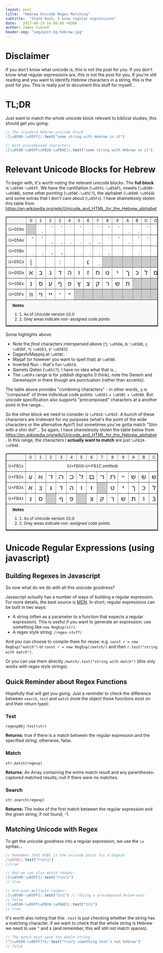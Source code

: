```yaml
---
layout: post
title:  "Hebrew Unicode Regex Matching"
subtitle:  "Stand back, I know regular expressions"
date:   2017-08-19 14:00:00 +0300
author: James Cuénod
header-img: "img/post-bg-hebrew.jpg"
---
```


# Disclaimer

If you don't know what unicode is, this is not the post for you. If you don't know what regular expressions are, this is not the post for you. If you're still reading and you want to identify Hebrew characters in a string, this is the post for you. This is really just to document this stuff for myself...

# TL;DR

Just want to match the whole unicode block relevant to biblical studies, this should get you going:

```javascript
// The standard Hebrew unicode block
/[\u0590-\u05FF]/.test("some string with Hebrew in it")

// With precomposed characters
/[\u0590-\u05FF\uFB2A-\uFB4E]/.test("some string with Hebrew in it")
```

# Relevant Unicode Blocks for Hebrew

To begin with, it's worth noting the relevant unicode blocks. The **full block** is `\u0590-\u05FF`. We have the cantillation (`\u0591-\u05AF`), vowels (`\u05B0-\u05BB`), some other pointing (`\u05BC-\u05C7`), the alphabet (`\u05D0-\u05EA`) and some extras that I don't care about (`\u05Fx`). I have shamelessly stolen this table from <https://en.wikipedia.org/wiki/Unicode_and_HTML_for_the_Hebrew_alphabet>

<table border="2" cellspacing="0" cellpadding="5" style="width:100%;border-collapse:collapse;font-size:large;text-align:center;vertical-align:middle;">
<tr style="background:#F8F8F8;font-size:small">
<td>&#160;</td><td>0</td><td>1</td><td>2</td><td>3</td><td>4</td><td>5</td><td>6</td><td>7</td><td>8</td><td>9</td><td>A</td><td>B</td><td>C</td><td>D</td><td>E</td><td>F</td>
</tr>
<tr>
<td style="background:#F8F8F8;font-size:small">U+059x</td>
<td title="Reserved" style="background-color:#CCCCCC;"></td>
<td title="U+0591: HEBREW ACCENT ETNAHTA"><span class="script-hebrew" style="font-size: 115%; font-family: 'SBL BibLit', 'SBL Hebrew', 'David CLM', 'Frenk Ruehl CLM', 'Hadasim CLM', Cardo, Shofar, David, 'Ezra SIL', 'Ezra SIL SR', 'Noto Sans Hebrew', FreeSerif, 'Times New Roman', FreeSans, Arial;" dir="rtl">֑&#160;</span>‎</td>
<td title="U+0592: HEBREW ACCENT SEGOL"><span class="script-hebrew" style="font-size: 115%; font-family: 'SBL BibLit', 'SBL Hebrew', 'David CLM', 'Frenk Ruehl CLM', 'Hadasim CLM', Cardo, Shofar, David, 'Ezra SIL', 'Ezra SIL SR', 'Noto Sans Hebrew', FreeSerif, 'Times New Roman', FreeSans, Arial;" dir="rtl">֒&#160;</span>‎</td>
<td title="U+0593: HEBREW ACCENT SHALSHELET"><span class="script-hebrew" style="font-size: 115%; font-family: 'SBL BibLit', 'SBL Hebrew', 'David CLM', 'Frenk Ruehl CLM', 'Hadasim CLM', Cardo, Shofar, David, 'Ezra SIL', 'Ezra SIL SR', 'Noto Sans Hebrew', FreeSerif, 'Times New Roman', FreeSans, Arial;" dir="rtl">֓&#160;</span>‎</td>
<td title="U+0594: HEBREW ACCENT ZAQEF QATAN"><span class="script-hebrew" style="font-size: 115%; font-family: 'SBL BibLit', 'SBL Hebrew', 'David CLM', 'Frenk Ruehl CLM', 'Hadasim CLM', Cardo, Shofar, David, 'Ezra SIL', 'Ezra SIL SR', 'Noto Sans Hebrew', FreeSerif, 'Times New Roman', FreeSans, Arial;" dir="rtl">֔&#160;</span>‎</td>
<td title="U+0595: HEBREW ACCENT ZAQEF GADOL"><span class="script-hebrew" style="font-size: 115%; font-family: 'SBL BibLit', 'SBL Hebrew', 'David CLM', 'Frenk Ruehl CLM', 'Hadasim CLM', Cardo, Shofar, David, 'Ezra SIL', 'Ezra SIL SR', 'Noto Sans Hebrew', FreeSerif, 'Times New Roman', FreeSans, Arial;" dir="rtl">֕&#160;</span>‎</td>
<td title="U+0596: HEBREW ACCENT TIPEHA"><span class="script-hebrew" style="font-size: 115%; font-family: 'SBL BibLit', 'SBL Hebrew', 'David CLM', 'Frenk Ruehl CLM', 'Hadasim CLM', Cardo, Shofar, David, 'Ezra SIL', 'Ezra SIL SR', 'Noto Sans Hebrew', FreeSerif, 'Times New Roman', FreeSans, Arial;" dir="rtl">֖&#160;</span>‎</td>
<td title="U+0597: HEBREW ACCENT REVIA"><span class="script-hebrew" style="font-size: 115%; font-family: 'SBL BibLit', 'SBL Hebrew', 'David CLM', 'Frenk Ruehl CLM', 'Hadasim CLM', Cardo, Shofar, David, 'Ezra SIL', 'Ezra SIL SR', 'Noto Sans Hebrew', FreeSerif, 'Times New Roman', FreeSans, Arial;" dir="rtl">֗&#160;</span>‎</td>
<td title="U+0598: HEBREW ACCENT ZARQA"><span class="script-hebrew" style="font-size: 115%; font-family: 'SBL BibLit', 'SBL Hebrew', 'David CLM', 'Frenk Ruehl CLM', 'Hadasim CLM', Cardo, Shofar, David, 'Ezra SIL', 'Ezra SIL SR', 'Noto Sans Hebrew', FreeSerif, 'Times New Roman', FreeSans, Arial;" dir="rtl">֘&#160;</span>‎</td>
<td title="U+0599: HEBREW ACCENT PASHTA"><span class="script-hebrew" style="font-size: 115%; font-family: 'SBL BibLit', 'SBL Hebrew', 'David CLM', 'Frenk Ruehl CLM', 'Hadasim CLM', Cardo, Shofar, David, 'Ezra SIL', 'Ezra SIL SR', 'Noto Sans Hebrew', FreeSerif, 'Times New Roman', FreeSans, Arial;" dir="rtl">֙&#160;</span>‎</td>
<td title="U+059A: HEBREW ACCENT YETIV"><span class="script-hebrew" style="font-size: 115%; font-family: 'SBL BibLit', 'SBL Hebrew', 'David CLM', 'Frenk Ruehl CLM', 'Hadasim CLM', Cardo, Shofar, David, 'Ezra SIL', 'Ezra SIL SR', 'Noto Sans Hebrew', FreeSerif, 'Times New Roman', FreeSans, Arial;" dir="rtl">֚&#160;</span>‎</td>
<td title="U+059B: HEBREW ACCENT TEVIR"><span class="script-hebrew" style="font-size: 115%; font-family: 'SBL BibLit', 'SBL Hebrew', 'David CLM', 'Frenk Ruehl CLM', 'Hadasim CLM', Cardo, Shofar, David, 'Ezra SIL', 'Ezra SIL SR', 'Noto Sans Hebrew', FreeSerif, 'Times New Roman', FreeSans, Arial;" dir="rtl">֛&#160;</span>‎</td>
<td title="U+059C: HEBREW ACCENT GERESH"><span class="script-hebrew" style="font-size: 115%; font-family: 'SBL BibLit', 'SBL Hebrew', 'David CLM', 'Frenk Ruehl CLM', 'Hadasim CLM', Cardo, Shofar, David, 'Ezra SIL', 'Ezra SIL SR', 'Noto Sans Hebrew', FreeSerif, 'Times New Roman', FreeSans, Arial;" dir="rtl">֜&#160;</span>‎</td>
<td title="U+059D: HEBREW ACCENT GERESH MUQDAM"><span class="script-hebrew" style="font-size: 115%; font-family: 'SBL BibLit', 'SBL Hebrew', 'David CLM', 'Frenk Ruehl CLM', 'Hadasim CLM', Cardo, Shofar, David, 'Ezra SIL', 'Ezra SIL SR', 'Noto Sans Hebrew', FreeSerif, 'Times New Roman', FreeSans, Arial;" dir="rtl">֝&#160;</span>‎</td>
<td title="U+059E: HEBREW ACCENT GERSHAYIM"><span class="script-hebrew" style="font-size: 115%; font-family: 'SBL BibLit', 'SBL Hebrew', 'David CLM', 'Frenk Ruehl CLM', 'Hadasim CLM', Cardo, Shofar, David, 'Ezra SIL', 'Ezra SIL SR', 'Noto Sans Hebrew', FreeSerif, 'Times New Roman', FreeSans, Arial;" dir="rtl">֞&#160;</span>‎</td>
<td title="U+059F: HEBREW ACCENT QARNEY PARA"><span class="script-hebrew" style="font-size: 115%; font-family: 'SBL BibLit', 'SBL Hebrew', 'David CLM', 'Frenk Ruehl CLM', 'Hadasim CLM', Cardo, Shofar, David, 'Ezra SIL', 'Ezra SIL SR', 'Noto Sans Hebrew', FreeSerif, 'Times New Roman', FreeSans, Arial;" dir="rtl">֟&#160;</span>‎</td>
</tr>
<tr>
<td style="background:#F8F8F8;font-size:small">U+05Ax</td>
<td title="U+05A0: HEBREW ACCENT TELISHA GEDOLA"><span class="script-hebrew" style="font-size: 115%; font-family: 'SBL BibLit', 'SBL Hebrew', 'David CLM', 'Frenk Ruehl CLM', 'Hadasim CLM', Cardo, Shofar, David, 'Ezra SIL', 'Ezra SIL SR', 'Noto Sans Hebrew', FreeSerif, 'Times New Roman', FreeSans, Arial;" dir="rtl">֠&#160;</span>‎</td>
<td title="U+05A1: HEBREW ACCENT PAZER"><span class="script-hebrew" style="font-size: 115%; font-family: 'SBL BibLit', 'SBL Hebrew', 'David CLM', 'Frenk Ruehl CLM', 'Hadasim CLM', Cardo, Shofar, David, 'Ezra SIL', 'Ezra SIL SR', 'Noto Sans Hebrew', FreeSerif, 'Times New Roman', FreeSans, Arial;" dir="rtl">֡&#160;</span>‎</td>
<td title="U+05A2: HEBREW ACCENT ATNAH HAFUKH"><span class="script-hebrew" style="font-size: 115%; font-family: 'SBL BibLit', 'SBL Hebrew', 'David CLM', 'Frenk Ruehl CLM', 'Hadasim CLM', Cardo, Shofar, David, 'Ezra SIL', 'Ezra SIL SR', 'Noto Sans Hebrew', FreeSerif, 'Times New Roman', FreeSans, Arial;" dir="rtl">֢&#160;</span>‎</td>
<td title="U+05A3: HEBREW ACCENT MUNAH"><span class="script-hebrew" style="font-size: 115%; font-family: 'SBL BibLit', 'SBL Hebrew', 'David CLM', 'Frenk Ruehl CLM', 'Hadasim CLM', Cardo, Shofar, David, 'Ezra SIL', 'Ezra SIL SR', 'Noto Sans Hebrew', FreeSerif, 'Times New Roman', FreeSans, Arial;" dir="rtl">֣&#160;</span>‎</td>
<td title="U+05A4: HEBREW ACCENT MAHAPAKH"><span class="script-hebrew" style="font-size: 115%; font-family: 'SBL BibLit', 'SBL Hebrew', 'David CLM', 'Frenk Ruehl CLM', 'Hadasim CLM', Cardo, Shofar, David, 'Ezra SIL', 'Ezra SIL SR', 'Noto Sans Hebrew', FreeSerif, 'Times New Roman', FreeSans, Arial;" dir="rtl">֤&#160;</span>‎</td>
<td title="U+05A5: HEBREW ACCENT MERKHA"><span class="script-hebrew" style="font-size: 115%; font-family: 'SBL BibLit', 'SBL Hebrew', 'David CLM', 'Frenk Ruehl CLM', 'Hadasim CLM', Cardo, Shofar, David, 'Ezra SIL', 'Ezra SIL SR', 'Noto Sans Hebrew', FreeSerif, 'Times New Roman', FreeSans, Arial;" dir="rtl">֥&#160;</span>‎</td>
<td title="U+05A6: HEBREW ACCENT MERKHA KEFULA"><span class="script-hebrew" style="font-size: 115%; font-family: 'SBL BibLit', 'SBL Hebrew', 'David CLM', 'Frenk Ruehl CLM', 'Hadasim CLM', Cardo, Shofar, David, 'Ezra SIL', 'Ezra SIL SR', 'Noto Sans Hebrew', FreeSerif, 'Times New Roman', FreeSans, Arial;" dir="rtl">֦&#160;</span>‎</td>
<td title="U+05A7: HEBREW ACCENT DARGA"><span class="script-hebrew" style="font-size: 115%; font-family: 'SBL BibLit', 'SBL Hebrew', 'David CLM', 'Frenk Ruehl CLM', 'Hadasim CLM', Cardo, Shofar, David, 'Ezra SIL', 'Ezra SIL SR', 'Noto Sans Hebrew', FreeSerif, 'Times New Roman', FreeSans, Arial;" dir="rtl">֧&#160;</span>‎</td>
<td title="U+05A8: HEBREW ACCENT QADMA"><span class="script-hebrew" style="font-size: 115%; font-family: 'SBL BibLit', 'SBL Hebrew', 'David CLM', 'Frenk Ruehl CLM', 'Hadasim CLM', Cardo, Shofar, David, 'Ezra SIL', 'Ezra SIL SR', 'Noto Sans Hebrew', FreeSerif, 'Times New Roman', FreeSans, Arial;" dir="rtl">֨&#160;</span>‎</td>
<td title="U+05A9: HEBREW ACCENT TELISHA QETANA"><span class="script-hebrew" style="font-size: 115%; font-family: 'SBL BibLit', 'SBL Hebrew', 'David CLM', 'Frenk Ruehl CLM', 'Hadasim CLM', Cardo, Shofar, David, 'Ezra SIL', 'Ezra SIL SR', 'Noto Sans Hebrew', FreeSerif, 'Times New Roman', FreeSans, Arial;" dir="rtl">֩&#160;</span>‎</td>
<td title="U+05AA: HEBREW ACCENT YERAH BEN YOMO"><span class="script-hebrew" style="font-size: 115%; font-family: 'SBL BibLit', 'SBL Hebrew', 'David CLM', 'Frenk Ruehl CLM', 'Hadasim CLM', Cardo, Shofar, David, 'Ezra SIL', 'Ezra SIL SR', 'Noto Sans Hebrew', FreeSerif, 'Times New Roman', FreeSans, Arial;" dir="rtl">֪&#160;</span>‎</td>
<td title="U+05AB: HEBREW ACCENT OLE"><span class="script-hebrew" style="font-size: 115%; font-family: 'SBL BibLit', 'SBL Hebrew', 'David CLM', 'Frenk Ruehl CLM', 'Hadasim CLM', Cardo, Shofar, David, 'Ezra SIL', 'Ezra SIL SR', 'Noto Sans Hebrew', FreeSerif, 'Times New Roman', FreeSans, Arial;" dir="rtl">֫&#160;</span>‎</td>
<td title="U+05AC: HEBREW ACCENT ILUY"><span class="script-hebrew" style="font-size: 115%; font-family: 'SBL BibLit', 'SBL Hebrew', 'David CLM', 'Frenk Ruehl CLM', 'Hadasim CLM', Cardo, Shofar, David, 'Ezra SIL', 'Ezra SIL SR', 'Noto Sans Hebrew', FreeSerif, 'Times New Roman', FreeSans, Arial;" dir="rtl">֬&#160;</span>‎</td>
<td title="U+05AD: HEBREW ACCENT DEHI"><span class="script-hebrew" style="font-size: 115%; font-family: 'SBL BibLit', 'SBL Hebrew', 'David CLM', 'Frenk Ruehl CLM', 'Hadasim CLM', Cardo, Shofar, David, 'Ezra SIL', 'Ezra SIL SR', 'Noto Sans Hebrew', FreeSerif, 'Times New Roman', FreeSans, Arial;" dir="rtl">֭&#160;</span>‎</td>
<td title="U+05AE: HEBREW ACCENT ZINOR"><span class="script-hebrew" style="font-size: 115%; font-family: 'SBL BibLit', 'SBL Hebrew', 'David CLM', 'Frenk Ruehl CLM', 'Hadasim CLM', Cardo, Shofar, David, 'Ezra SIL', 'Ezra SIL SR', 'Noto Sans Hebrew', FreeSerif, 'Times New Roman', FreeSans, Arial;" dir="rtl">֮&#160;</span>‎</td>
<td title="U+05AF: HEBREW MARK MASORA CIRCLE"><span class="script-hebrew" style="font-size: 115%; font-family: 'SBL BibLit', 'SBL Hebrew', 'David CLM', 'Frenk Ruehl CLM', 'Hadasim CLM', Cardo, Shofar, David, 'Ezra SIL', 'Ezra SIL SR', 'Noto Sans Hebrew', FreeSerif, 'Times New Roman', FreeSans, Arial;" dir="rtl">֯&#160;</span>‎</td>
</tr>
<tr>
<td style="background:#F8F8F8;font-size:small">U+05Bx</td>
<td title="U+05B0: HEBREW POINT SHEVA"><span class="script-hebrew" style="font-size: 115%; font-family: 'SBL BibLit', 'SBL Hebrew', 'David CLM', 'Frenk Ruehl CLM', 'Hadasim CLM', Cardo, Shofar, David, 'Ezra SIL', 'Ezra SIL SR', 'Noto Sans Hebrew', FreeSerif, 'Times New Roman', FreeSans, Arial;" dir="rtl">ְ&#160;</span>‎</td>
<td title="U+05B1: HEBREW POINT HATAF SEGOL"><span class="script-hebrew" style="font-size: 115%; font-family: 'SBL BibLit', 'SBL Hebrew', 'David CLM', 'Frenk Ruehl CLM', 'Hadasim CLM', Cardo, Shofar, David, 'Ezra SIL', 'Ezra SIL SR', 'Noto Sans Hebrew', FreeSerif, 'Times New Roman', FreeSans, Arial;" dir="rtl">ֱ&#160;</span>‎</td>
<td title="U+05B2: HEBREW POINT HATAF PATAH"><span class="script-hebrew" style="font-size: 115%; font-family: 'SBL BibLit', 'SBL Hebrew', 'David CLM', 'Frenk Ruehl CLM', 'Hadasim CLM', Cardo, Shofar, David, 'Ezra SIL', 'Ezra SIL SR', 'Noto Sans Hebrew', FreeSerif, 'Times New Roman', FreeSans, Arial;" dir="rtl">ֲ&#160;</span>‎</td>
<td title="U+05B3: HEBREW POINT HATAF QAMATS"><span class="script-hebrew" style="font-size: 115%; font-family: 'SBL BibLit', 'SBL Hebrew', 'David CLM', 'Frenk Ruehl CLM', 'Hadasim CLM', Cardo, Shofar, David, 'Ezra SIL', 'Ezra SIL SR', 'Noto Sans Hebrew', FreeSerif, 'Times New Roman', FreeSans, Arial;" dir="rtl">ֳ&#160;</span>‎</td>
<td title="U+05B4: HEBREW POINT HIRIQ"><span class="script-hebrew" style="font-size: 115%; font-family: 'SBL BibLit', 'SBL Hebrew', 'David CLM', 'Frenk Ruehl CLM', 'Hadasim CLM', Cardo, Shofar, David, 'Ezra SIL', 'Ezra SIL SR', 'Noto Sans Hebrew', FreeSerif, 'Times New Roman', FreeSans, Arial;" dir="rtl">ִ&#160;</span>‎</td>
<td title="U+05B5: HEBREW POINT TSERE"><span class="script-hebrew" style="font-size: 115%; font-family: 'SBL BibLit', 'SBL Hebrew', 'David CLM', 'Frenk Ruehl CLM', 'Hadasim CLM', Cardo, Shofar, David, 'Ezra SIL', 'Ezra SIL SR', 'Noto Sans Hebrew', FreeSerif, 'Times New Roman', FreeSans, Arial;" dir="rtl">ֵ&#160;</span>‎</td>
<td title="U+05B6: HEBREW POINT SEGOL"><span class="script-hebrew" style="font-size: 115%; font-family: 'SBL BibLit', 'SBL Hebrew', 'David CLM', 'Frenk Ruehl CLM', 'Hadasim CLM', Cardo, Shofar, David, 'Ezra SIL', 'Ezra SIL SR', 'Noto Sans Hebrew', FreeSerif, 'Times New Roman', FreeSans, Arial;" dir="rtl">ֶ&#160;</span>‎</td>
<td title="U+05B7: HEBREW POINT PATAH"><span class="script-hebrew" style="font-size: 115%; font-family: 'SBL BibLit', 'SBL Hebrew', 'David CLM', 'Frenk Ruehl CLM', 'Hadasim CLM', Cardo, Shofar, David, 'Ezra SIL', 'Ezra SIL SR', 'Noto Sans Hebrew', FreeSerif, 'Times New Roman', FreeSans, Arial;" dir="rtl">ַ&#160;</span>‎</td>
<td title="U+05B8: HEBREW POINT QAMATS"><span class="script-hebrew" style="font-size: 115%; font-family: 'SBL BibLit', 'SBL Hebrew', 'David CLM', 'Frenk Ruehl CLM', 'Hadasim CLM', Cardo, Shofar, David, 'Ezra SIL', 'Ezra SIL SR', 'Noto Sans Hebrew', FreeSerif, 'Times New Roman', FreeSans, Arial;" dir="rtl">ָ&#160;</span>‎</td>
<td title="U+05B9: HEBREW POINT HOLAM"><span class="script-hebrew" style="font-size: 115%; font-family: 'SBL BibLit', 'SBL Hebrew', 'David CLM', 'Frenk Ruehl CLM', 'Hadasim CLM', Cardo, Shofar, David, 'Ezra SIL', 'Ezra SIL SR', 'Noto Sans Hebrew', FreeSerif, 'Times New Roman', FreeSans, Arial;" dir="rtl">ֹ&#160;</span>‎</td>
<td title="U+05BA: HEBREW POINT HOLAM HASER FOR VAV"><span class="script-hebrew" style="font-size: 115%; font-family: 'SBL BibLit', 'SBL Hebrew', 'David CLM', 'Frenk Ruehl CLM', 'Hadasim CLM', Cardo, Shofar, David, 'Ezra SIL', 'Ezra SIL SR', 'Noto Sans Hebrew', FreeSerif, 'Times New Roman', FreeSans, Arial;" dir="rtl">ֺ&#160;</span>‎</td>
<td title="U+05BB: HEBREW POINT QUBUTS"><span class="script-hebrew" style="font-size: 115%; font-family: 'SBL BibLit', 'SBL Hebrew', 'David CLM', 'Frenk Ruehl CLM', 'Hadasim CLM', Cardo, Shofar, David, 'Ezra SIL', 'Ezra SIL SR', 'Noto Sans Hebrew', FreeSerif, 'Times New Roman', FreeSans, Arial;" dir="rtl">ֻ&#160;</span>‎</td>
<td title="U+05BC: HEBREW POINT DAGESH OR MAPIQ"><span class="script-hebrew" style="font-size: 115%; font-family: 'SBL BibLit', 'SBL Hebrew', 'David CLM', 'Frenk Ruehl CLM', 'Hadasim CLM', Cardo, Shofar, David, 'Ezra SIL', 'Ezra SIL SR', 'Noto Sans Hebrew', FreeSerif, 'Times New Roman', FreeSans, Arial;" dir="rtl">ּ&#160;</span>‎</td>
<td title="U+05BD: HEBREW POINT METEG"><span class="script-hebrew" style="font-size: 115%; font-family: 'SBL BibLit', 'SBL Hebrew', 'David CLM', 'Frenk Ruehl CLM', 'Hadasim CLM', Cardo, Shofar, David, 'Ezra SIL', 'Ezra SIL SR', 'Noto Sans Hebrew', FreeSerif, 'Times New Roman', FreeSans, Arial;" dir="rtl">ֽ&#160;</span>‎</td>
<td title="U+05BE: HEBREW PUNCTUATION MAQAF"><span class="script-hebrew" style="font-size: 115%; font-family: 'SBL BibLit', 'SBL Hebrew', 'David CLM', 'Frenk Ruehl CLM', 'Hadasim CLM', Cardo, Shofar, David, 'Ezra SIL', 'Ezra SIL SR', 'Noto Sans Hebrew', FreeSerif, 'Times New Roman', FreeSans, Arial;" dir="rtl">־</span>‎</td>
<td title="U+05BF: HEBREW POINT RAFE"><span class="script-hebrew" style="font-size: 115%; font-family: 'SBL BibLit', 'SBL Hebrew', 'David CLM', 'Frenk Ruehl CLM', 'Hadasim CLM', Cardo, Shofar, David, 'Ezra SIL', 'Ezra SIL SR', 'Noto Sans Hebrew', FreeSerif, 'Times New Roman', FreeSans, Arial;" dir="rtl">ֿ&#160;</span>‎</td>
</tr>
<tr>
<td style="background:#F8F8F8;font-size:small">U+05Cx</td>
<td title="U+05C0: HEBREW PUNCTUATION PASEQ"><span class="script-hebrew" style="font-size: 115%; font-family: 'SBL BibLit', 'SBL Hebrew', 'David CLM', 'Frenk Ruehl CLM', 'Hadasim CLM', Cardo, Shofar, David, 'Ezra SIL', 'Ezra SIL SR', 'Noto Sans Hebrew', FreeSerif, 'Times New Roman', FreeSans, Arial;" dir="rtl">׀</span>‎</td>
<td title="U+05C1: HEBREW POINT SHIN DOT"><span class="script-hebrew" style="font-size: 115%; font-family: 'SBL BibLit', 'SBL Hebrew', 'David CLM', 'Frenk Ruehl CLM', 'Hadasim CLM', Cardo, Shofar, David, 'Ezra SIL', 'Ezra SIL SR', 'Noto Sans Hebrew', FreeSerif, 'Times New Roman', FreeSans, Arial;" dir="rtl">ׁ&#160;</span>‎</td>
<td title="U+05C2: HEBREW POINT SIN DOT"><span class="script-hebrew" style="font-size: 115%; font-family: 'SBL BibLit', 'SBL Hebrew', 'David CLM', 'Frenk Ruehl CLM', 'Hadasim CLM', Cardo, Shofar, David, 'Ezra SIL', 'Ezra SIL SR', 'Noto Sans Hebrew', FreeSerif, 'Times New Roman', FreeSans, Arial;" dir="rtl">ׂ&#160;</span>‎</td>
<td title="U+05C3: HEBREW PUNCTUATION SOF PASUQ"><span class="script-hebrew" style="font-size: 115%; font-family: 'SBL BibLit', 'SBL Hebrew', 'David CLM', 'Frenk Ruehl CLM', 'Hadasim CLM', Cardo, Shofar, David, 'Ezra SIL', 'Ezra SIL SR', 'Noto Sans Hebrew', FreeSerif, 'Times New Roman', FreeSans, Arial;" dir="rtl">׃</span>‎</td>
<td title="U+05C4: HEBREW MARK UPPER DOT"><span class="script-hebrew" style="font-size: 115%; font-family: 'SBL BibLit', 'SBL Hebrew', 'David CLM', 'Frenk Ruehl CLM', 'Hadasim CLM', Cardo, Shofar, David, 'Ezra SIL', 'Ezra SIL SR', 'Noto Sans Hebrew', FreeSerif, 'Times New Roman', FreeSans, Arial;" dir="rtl">ׄ&#160;</span>‎</td>
<td title="U+05C5: HEBREW MARK LOWER DOT"><span class="script-hebrew" style="font-size: 115%; font-family: 'SBL BibLit', 'SBL Hebrew', 'David CLM', 'Frenk Ruehl CLM', 'Hadasim CLM', Cardo, Shofar, David, 'Ezra SIL', 'Ezra SIL SR', 'Noto Sans Hebrew', FreeSerif, 'Times New Roman', FreeSans, Arial;" dir="rtl">ׅ&#160;</span>‎</td>
<td title="U+05C6: HEBREW PUNCTUATION NUN HAFUKHA"><span class="script-hebrew" style="font-size: 115%; font-family: 'SBL BibLit', 'SBL Hebrew', 'David CLM', 'Frenk Ruehl CLM', 'Hadasim CLM', Cardo, Shofar, David, 'Ezra SIL', 'Ezra SIL SR', 'Noto Sans Hebrew', FreeSerif, 'Times New Roman', FreeSans, Arial;" dir="rtl">׆</span>‎</td>
<td title="U+05C7: HEBREW POINT QAMATS QATAN"><span class="script-hebrew" style="font-size: 115%; font-family: 'SBL BibLit', 'SBL Hebrew', 'David CLM', 'Frenk Ruehl CLM', 'Hadasim CLM', Cardo, Shofar, David, 'Ezra SIL', 'Ezra SIL SR', 'Noto Sans Hebrew', FreeSerif, 'Times New Roman', FreeSans, Arial;" dir="rtl">ׇ&#160;</span>‎</td>
<td title="Reserved" style="background-color:#CCCCCC;"></td>
<td title="Reserved" style="background-color:#CCCCCC;"></td>
<td title="Reserved" style="background-color:#CCCCCC;"></td>
<td title="Reserved" style="background-color:#CCCCCC;"></td>
<td title="Reserved" style="background-color:#CCCCCC;"></td>
<td title="Reserved" style="background-color:#CCCCCC;"></td>
<td title="Reserved" style="background-color:#CCCCCC;"></td>
<td title="Reserved" style="background-color:#CCCCCC;"></td>
</tr>
<tr>
<td style="background:#F8F8F8;font-size:small">U+05Dx</td>
<td title="U+05D0: HEBREW LETTER ALEF"><span class="script-hebrew" style="font-size: 115%; font-family: 'SBL BibLit', 'SBL Hebrew', 'David CLM', 'Frenk Ruehl CLM', 'Hadasim CLM', Cardo, Shofar, David, 'Ezra SIL', 'Ezra SIL SR', 'Noto Sans Hebrew', FreeSerif, 'Times New Roman', FreeSans, Arial;" dir="rtl">א</span>‎</td>
<td title="U+05D1: HEBREW LETTER BET"><span class="script-hebrew" style="font-size: 115%; font-family: 'SBL BibLit', 'SBL Hebrew', 'David CLM', 'Frenk Ruehl CLM', 'Hadasim CLM', Cardo, Shofar, David, 'Ezra SIL', 'Ezra SIL SR', 'Noto Sans Hebrew', FreeSerif, 'Times New Roman', FreeSans, Arial;" dir="rtl">ב</span>‎</td>
<td title="U+05D2: HEBREW LETTER GIMEL"><span class="script-hebrew" style="font-size: 115%; font-family: 'SBL BibLit', 'SBL Hebrew', 'David CLM', 'Frenk Ruehl CLM', 'Hadasim CLM', Cardo, Shofar, David, 'Ezra SIL', 'Ezra SIL SR', 'Noto Sans Hebrew', FreeSerif, 'Times New Roman', FreeSans, Arial;" dir="rtl">ג</span>‎</td>
<td title="U+05D3: HEBREW LETTER DALET"><span class="script-hebrew" style="font-size: 115%; font-family: 'SBL BibLit', 'SBL Hebrew', 'David CLM', 'Frenk Ruehl CLM', 'Hadasim CLM', Cardo, Shofar, David, 'Ezra SIL', 'Ezra SIL SR', 'Noto Sans Hebrew', FreeSerif, 'Times New Roman', FreeSans, Arial;" dir="rtl">ד</span>‎</td>
<td title="U+05D4: HEBREW LETTER HE"><span class="script-hebrew" style="font-size: 115%; font-family: 'SBL BibLit', 'SBL Hebrew', 'David CLM', 'Frenk Ruehl CLM', 'Hadasim CLM', Cardo, Shofar, David, 'Ezra SIL', 'Ezra SIL SR', 'Noto Sans Hebrew', FreeSerif, 'Times New Roman', FreeSans, Arial;" dir="rtl">ה</span>‎</td>
<td title="U+05D5: HEBREW LETTER VAV"><span class="script-hebrew" style="font-size: 115%; font-family: 'SBL BibLit', 'SBL Hebrew', 'David CLM', 'Frenk Ruehl CLM', 'Hadasim CLM', Cardo, Shofar, David, 'Ezra SIL', 'Ezra SIL SR', 'Noto Sans Hebrew', FreeSerif, 'Times New Roman', FreeSans, Arial;" dir="rtl">ו</span>‎</td>
<td title="U+05D6: HEBREW LETTER ZAYIN"><span class="script-hebrew" style="font-size: 115%; font-family: 'SBL BibLit', 'SBL Hebrew', 'David CLM', 'Frenk Ruehl CLM', 'Hadasim CLM', Cardo, Shofar, David, 'Ezra SIL', 'Ezra SIL SR', 'Noto Sans Hebrew', FreeSerif, 'Times New Roman', FreeSans, Arial;" dir="rtl">ז</span>‎</td>
<td title="U+05D7: HEBREW LETTER HET"><span class="script-hebrew" style="font-size: 115%; font-family: 'SBL BibLit', 'SBL Hebrew', 'David CLM', 'Frenk Ruehl CLM', 'Hadasim CLM', Cardo, Shofar, David, 'Ezra SIL', 'Ezra SIL SR', 'Noto Sans Hebrew', FreeSerif, 'Times New Roman', FreeSans, Arial;" dir="rtl">ח</span>‎</td>
<td title="U+05D8: HEBREW LETTER TET"><span class="script-hebrew" style="font-size: 115%; font-family: 'SBL BibLit', 'SBL Hebrew', 'David CLM', 'Frenk Ruehl CLM', 'Hadasim CLM', Cardo, Shofar, David, 'Ezra SIL', 'Ezra SIL SR', 'Noto Sans Hebrew', FreeSerif, 'Times New Roman', FreeSans, Arial;" dir="rtl">ט</span>‎</td>
<td title="U+05D9: HEBREW LETTER YOD"><span class="script-hebrew" style="font-size: 115%; font-family: 'SBL BibLit', 'SBL Hebrew', 'David CLM', 'Frenk Ruehl CLM', 'Hadasim CLM', Cardo, Shofar, David, 'Ezra SIL', 'Ezra SIL SR', 'Noto Sans Hebrew', FreeSerif, 'Times New Roman', FreeSans, Arial;" dir="rtl">י</span>‎</td>
<td title="U+05DA: HEBREW LETTER FINAL KAF"><span class="script-hebrew" style="font-size: 115%; font-family: 'SBL BibLit', 'SBL Hebrew', 'David CLM', 'Frenk Ruehl CLM', 'Hadasim CLM', Cardo, Shofar, David, 'Ezra SIL', 'Ezra SIL SR', 'Noto Sans Hebrew', FreeSerif, 'Times New Roman', FreeSans, Arial;" dir="rtl">ך</span>‎</td>
<td title="U+05DB: HEBREW LETTER KAF"><span class="script-hebrew" style="font-size: 115%; font-family: 'SBL BibLit', 'SBL Hebrew', 'David CLM', 'Frenk Ruehl CLM', 'Hadasim CLM', Cardo, Shofar, David, 'Ezra SIL', 'Ezra SIL SR', 'Noto Sans Hebrew', FreeSerif, 'Times New Roman', FreeSans, Arial;" dir="rtl">כ</span>‎</td>
<td title="U+05DC: HEBREW LETTER LAMED"><span class="script-hebrew" style="font-size: 115%; font-family: 'SBL BibLit', 'SBL Hebrew', 'David CLM', 'Frenk Ruehl CLM', 'Hadasim CLM', Cardo, Shofar, David, 'Ezra SIL', 'Ezra SIL SR', 'Noto Sans Hebrew', FreeSerif, 'Times New Roman', FreeSans, Arial;" dir="rtl">ל</span>‎</td>
<td title="U+05DD: HEBREW LETTER FINAL MEM"><span class="script-hebrew" style="font-size: 115%; font-family: 'SBL BibLit', 'SBL Hebrew', 'David CLM', 'Frenk Ruehl CLM', 'Hadasim CLM', Cardo, Shofar, David, 'Ezra SIL', 'Ezra SIL SR', 'Noto Sans Hebrew', FreeSerif, 'Times New Roman', FreeSans, Arial;" dir="rtl">ם</span>‎</td>
<td title="U+05DE: HEBREW LETTER MEM"><span class="script-hebrew" style="font-size: 115%; font-family: 'SBL BibLit', 'SBL Hebrew', 'David CLM', 'Frenk Ruehl CLM', 'Hadasim CLM', Cardo, Shofar, David, 'Ezra SIL', 'Ezra SIL SR', 'Noto Sans Hebrew', FreeSerif, 'Times New Roman', FreeSans, Arial;" dir="rtl">מ</span>‎</td>
<td title="U+05DF: HEBREW LETTER FINAL NUN"><span class="script-hebrew" style="font-size: 115%; font-family: 'SBL BibLit', 'SBL Hebrew', 'David CLM', 'Frenk Ruehl CLM', 'Hadasim CLM', Cardo, Shofar, David, 'Ezra SIL', 'Ezra SIL SR', 'Noto Sans Hebrew', FreeSerif, 'Times New Roman', FreeSans, Arial;" dir="rtl">ן</span>‎</td>
</tr>
<tr>
<td style="background:#F8F8F8;font-size:small">U+05Ex</td>
<td title="U+05E0: HEBREW LETTER NUN"><span class="script-hebrew" style="font-size: 115%; font-family: 'SBL BibLit', 'SBL Hebrew', 'David CLM', 'Frenk Ruehl CLM', 'Hadasim CLM', Cardo, Shofar, David, 'Ezra SIL', 'Ezra SIL SR', 'Noto Sans Hebrew', FreeSerif, 'Times New Roman', FreeSans, Arial;" dir="rtl">נ</span>‎</td>
<td title="U+05E1: HEBREW LETTER SAMEKH"><span class="script-hebrew" style="font-size: 115%; font-family: 'SBL BibLit', 'SBL Hebrew', 'David CLM', 'Frenk Ruehl CLM', 'Hadasim CLM', Cardo, Shofar, David, 'Ezra SIL', 'Ezra SIL SR', 'Noto Sans Hebrew', FreeSerif, 'Times New Roman', FreeSans, Arial;" dir="rtl">ס</span>‎</td>
<td title="U+05E2: HEBREW LETTER AYIN"><span class="script-hebrew" style="font-size: 115%; font-family: 'SBL BibLit', 'SBL Hebrew', 'David CLM', 'Frenk Ruehl CLM', 'Hadasim CLM', Cardo, Shofar, David, 'Ezra SIL', 'Ezra SIL SR', 'Noto Sans Hebrew', FreeSerif, 'Times New Roman', FreeSans, Arial;" dir="rtl">ע</span>‎</td>
<td title="U+05E3: HEBREW LETTER FINAL PE"><span class="script-hebrew" style="font-size: 115%; font-family: 'SBL BibLit', 'SBL Hebrew', 'David CLM', 'Frenk Ruehl CLM', 'Hadasim CLM', Cardo, Shofar, David, 'Ezra SIL', 'Ezra SIL SR', 'Noto Sans Hebrew', FreeSerif, 'Times New Roman', FreeSans, Arial;" dir="rtl">ף</span>‎</td>
<td title="U+05E4: HEBREW LETTER PE"><span class="script-hebrew" style="font-size: 115%; font-family: 'SBL BibLit', 'SBL Hebrew', 'David CLM', 'Frenk Ruehl CLM', 'Hadasim CLM', Cardo, Shofar, David, 'Ezra SIL', 'Ezra SIL SR', 'Noto Sans Hebrew', FreeSerif, 'Times New Roman', FreeSans, Arial;" dir="rtl">פ</span>‎</td>
<td title="U+05E5: HEBREW LETTER FINAL TSADI"><span class="script-hebrew" style="font-size: 115%; font-family: 'SBL BibLit', 'SBL Hebrew', 'David CLM', 'Frenk Ruehl CLM', 'Hadasim CLM', Cardo, Shofar, David, 'Ezra SIL', 'Ezra SIL SR', 'Noto Sans Hebrew', FreeSerif, 'Times New Roman', FreeSans, Arial;" dir="rtl">ץ</span>‎</td>
<td title="U+05E6: HEBREW LETTER TSADI"><span class="script-hebrew" style="font-size: 115%; font-family: 'SBL BibLit', 'SBL Hebrew', 'David CLM', 'Frenk Ruehl CLM', 'Hadasim CLM', Cardo, Shofar, David, 'Ezra SIL', 'Ezra SIL SR', 'Noto Sans Hebrew', FreeSerif, 'Times New Roman', FreeSans, Arial;" dir="rtl">צ</span>‎</td>
<td title="U+05E7: HEBREW LETTER QOF"><span class="script-hebrew" style="font-size: 115%; font-family: 'SBL BibLit', 'SBL Hebrew', 'David CLM', 'Frenk Ruehl CLM', 'Hadasim CLM', Cardo, Shofar, David, 'Ezra SIL', 'Ezra SIL SR', 'Noto Sans Hebrew', FreeSerif, 'Times New Roman', FreeSans, Arial;" dir="rtl">ק</span>‎</td>
<td title="U+05E8: HEBREW LETTER RESH"><span class="script-hebrew" style="font-size: 115%; font-family: 'SBL BibLit', 'SBL Hebrew', 'David CLM', 'Frenk Ruehl CLM', 'Hadasim CLM', Cardo, Shofar, David, 'Ezra SIL', 'Ezra SIL SR', 'Noto Sans Hebrew', FreeSerif, 'Times New Roman', FreeSans, Arial;" dir="rtl">ר</span>‎</td>
<td title="U+05E9: HEBREW LETTER SHIN"><span class="script-hebrew" style="font-size: 115%; font-family: 'SBL BibLit', 'SBL Hebrew', 'David CLM', 'Frenk Ruehl CLM', 'Hadasim CLM', Cardo, Shofar, David, 'Ezra SIL', 'Ezra SIL SR', 'Noto Sans Hebrew', FreeSerif, 'Times New Roman', FreeSans, Arial;" dir="rtl">ש</span>‎</td>
<td title="U+05EA: HEBREW LETTER TAV"><span class="script-hebrew" style="font-size: 115%; font-family: 'SBL BibLit', 'SBL Hebrew', 'David CLM', 'Frenk Ruehl CLM', 'Hadasim CLM', Cardo, Shofar, David, 'Ezra SIL', 'Ezra SIL SR', 'Noto Sans Hebrew', FreeSerif, 'Times New Roman', FreeSans, Arial;" dir="rtl">ת</span>‎</td>
<td title="Reserved" style="background-color:#CCCCCC;"></td>
<td title="Reserved" style="background-color:#CCCCCC;"></td>
<td title="Reserved" style="background-color:#CCCCCC;"></td>
<td title="Reserved" style="background-color:#CCCCCC;"></td>
<td title="Reserved" style="background-color:#CCCCCC;"></td>
</tr>
<tr>
<td style="background:#F8F8F8;font-size:small">U+05Fx</td>
<td title="U+05F0: HEBREW LIGATURE YIDDISH DOUBLE VAV"><span class="script-hebrew" style="font-size: 115%; font-family: 'SBL BibLit', 'SBL Hebrew', 'David CLM', 'Frenk Ruehl CLM', 'Hadasim CLM', Cardo, Shofar, David, 'Ezra SIL', 'Ezra SIL SR', 'Noto Sans Hebrew', FreeSerif, 'Times New Roman', FreeSans, Arial;" dir="rtl">װ</span>‎</td>
<td title="U+05F1: HEBREW LIGATURE YIDDISH VAV YOD"><span class="script-hebrew" style="font-size: 115%; font-family: 'SBL BibLit', 'SBL Hebrew', 'David CLM', 'Frenk Ruehl CLM', 'Hadasim CLM', Cardo, Shofar, David, 'Ezra SIL', 'Ezra SIL SR', 'Noto Sans Hebrew', FreeSerif, 'Times New Roman', FreeSans, Arial;" dir="rtl">ױ</span>‎</td>
<td title="U+05F2: HEBREW LIGATURE YIDDISH DOUBLE YOD"><span class="script-hebrew" style="font-size: 115%; font-family: 'SBL BibLit', 'SBL Hebrew', 'David CLM', 'Frenk Ruehl CLM', 'Hadasim CLM', Cardo, Shofar, David, 'Ezra SIL', 'Ezra SIL SR', 'Noto Sans Hebrew', FreeSerif, 'Times New Roman', FreeSans, Arial;" dir="rtl">ײ</span>‎</td>
<td title="U+05F3: HEBREW PUNCTUATION GERESH"><span class="script-hebrew" style="font-size: 115%; font-family: 'SBL BibLit', 'SBL Hebrew', 'David CLM', 'Frenk Ruehl CLM', 'Hadasim CLM', Cardo, Shofar, David, 'Ezra SIL', 'Ezra SIL SR', 'Noto Sans Hebrew', FreeSerif, 'Times New Roman', FreeSans, Arial;" dir="rtl">׳</span>‎</td>
<td title="U+05F4: HEBREW PUNCTUATION GERSHAYIM"><span class="script-hebrew" style="font-size: 115%; font-family: 'SBL BibLit', 'SBL Hebrew', 'David CLM', 'Frenk Ruehl CLM', 'Hadasim CLM', Cardo, Shofar, David, 'Ezra SIL', 'Ezra SIL SR', 'Noto Sans Hebrew', FreeSerif, 'Times New Roman', FreeSans, Arial;" dir="rtl">״</span>‎</td>
<td title="Reserved" style="background-color:#CCCCCC;"></td>
<td title="Reserved" style="background-color:#CCCCCC;"></td>
<td title="Reserved" style="background-color:#CCCCCC;"></td>
<td title="Reserved" style="background-color:#CCCCCC;"></td>
<td title="Reserved" style="background-color:#CCCCCC;"></td>
<td title="Reserved" style="background-color:#CCCCCC;"></td>
<td title="Reserved" style="background-color:#CCCCCC;"></td>
<td title="Reserved" style="background-color:#CCCCCC;"></td>
<td title="Reserved" style="background-color:#CCCCCC;"></td>
<td title="Reserved" style="background-color:#CCCCCC;"></td>
<td title="Reserved" style="background-color:#CCCCCC;"></td>
</tr>
<tr>
<td colspan="17" style="background:#F8F8F8;font-size:small;text-align:left;padding:10px 20px 0 20px;"><b>Notes</b>
<ol>
<li>1. As of Unicode version 10.0</li>
<li>2. Grey areas indicate non-assigned code points</li>
</ol>
</td>
</tr>
</table>

Some highlights above:
 - Note the *final* characters interspersed above (ך: `\u05DA`, ם: `\u05DD`, ן‎: `\u05DF`, ף‎: `\u05E3`, ץ‎: `\u05E5`)
 - Dagesh/Mappiq at `\u05BC`.
 - Maqaf (or however you want to spell that) at `\u05BE`.
 - Inverted Nun - that's fun `\u05C6`.
 - Qamets *Qatan* (`\u05C7`), I have no idea what that is...
 - The `\u05Fx` range is for yiddish digraphs (I think), note the Geresh and Gereshayim in there though are punctuation (rather than accents).

The table above provides "combining characters" - in other words, בְּ is "composed" of three individual code points: `\u05D1` + `\u05BC` + `\u05B0`. But unicode specification also supports "precomposed" characters at a another point in the range...

So the other block we need to consider is `\uFB1D-\uFB1F`. A bunch of these characters are irrelevant for my purposes (what's the point of the wide characters or the alternative Ayin?) but sometimes you've gotta match "Shin with a shin dot"... So again, I have shamelessly stolen the table below from <https://en.wikipedia.org/wiki/Unicode_and_HTML_for_the_Hebrew_alphabet>. In this range, the characters I **actually want to match** are just `\uFB2A-\uFB4E`.

<table border="2" cellspacing="0" cellpadding="5" style="width:100%;border-collapse:collapse;font-size:large;text-align:center;vertical-align:middle;">
<tr style="background:#F8F8F8;font-size:small">
<td>&nbsp;</td><td>0</td><td>1</td><td>2</td><td>3</td><td>4</td><td>5</td><td>6</td><td>7</td><td>8</td><td>9</td><td>A</td><td>B</td><td>C</td><td>D</td><td>E</td><td>F</td>
</tr>
<tr>
<td style="background:#F8F8F8;font-size:small">U+FB1x</td>
<td colspan="13" style="font-size:small">(U+FB00–U+FB1C omitted)</td>
<td title="U+FB1D: HEBREW LETTER YOD WITH HIRIQ"><span class="script-hebrew" style="font-size: 115%; font-family: Alef, 'SBL BibLit', 'SBL Hebrew', 'David CLM', 'Frenk Ruehl CLM', 'Hadasim CLM', Cardo, Shofar, David, 'Ezra SIL', 'Ezra SIL SR', 'Noto Sans Hebrew', FreeSerif, 'Times New Roman', FreeSans, Arial;" dir="rtl">יִ</span>‎</td>
<td title="U+FB1E: HEBREW POINT JUDEO-SPANISH VARIKA"><span class="script-hebrew" style="font-size: 115%; font-family: Alef, 'SBL BibLit', 'SBL Hebrew', 'David CLM', 'Frenk Ruehl CLM', 'Hadasim CLM', Cardo, Shofar, David, 'Ezra SIL', 'Ezra SIL SR', 'Noto Sans Hebrew', FreeSerif, 'Times New Roman', FreeSans, Arial;" dir="rtl">ﬞ&nbsp;</span>‎</td>
<td title="U+FB1F: HEBREW LIGATURE YIDDISH YOD YOD PATAH"><span class="script-hebrew" style="font-size: 115%; font-family: Alef, 'SBL BibLit', 'SBL Hebrew', 'David CLM', 'Frenk Ruehl CLM', 'Hadasim CLM', Cardo, Shofar, David, 'Ezra SIL', 'Ezra SIL SR', 'Noto Sans Hebrew', FreeSerif, 'Times New Roman', FreeSans, Arial;" dir="rtl">ײַ</span>‎</td>
</tr>
<tr>
<td style="background:#F8F8F8;font-size:small">U+FB2x</td>
<td title="U+FB20: HEBREW LETTER ALTERNATIVE AYIN"><span class="script-hebrew" style="font-size: 115%; font-family: Alef, 'SBL BibLit', 'SBL Hebrew', 'David CLM', 'Frenk Ruehl CLM', 'Hadasim CLM', Cardo, Shofar, David, 'Ezra SIL', 'Ezra SIL SR', 'Noto Sans Hebrew', FreeSerif, 'Times New Roman', FreeSans, Arial;" dir="rtl">ﬠ</span>‎</td>
<td title="U+FB21: HEBREW LETTER WIDE ALEF"><span class="script-hebrew" style="font-size: 115%; font-family: Alef, 'SBL BibLit', 'SBL Hebrew', 'David CLM', 'Frenk Ruehl CLM', 'Hadasim CLM', Cardo, Shofar, David, 'Ezra SIL', 'Ezra SIL SR', 'Noto Sans Hebrew', FreeSerif, 'Times New Roman', FreeSans, Arial;" dir="rtl">ﬡ</span>‎</td>
<td title="U+FB22: HEBREW LETTER WIDE DALET"><span class="script-hebrew" style="font-size: 115%; font-family: Alef, 'SBL BibLit', 'SBL Hebrew', 'David CLM', 'Frenk Ruehl CLM', 'Hadasim CLM', Cardo, Shofar, David, 'Ezra SIL', 'Ezra SIL SR', 'Noto Sans Hebrew', FreeSerif, 'Times New Roman', FreeSans, Arial;" dir="rtl">ﬢ</span>‎</td>
<td title="U+FB23: HEBREW LETTER WIDE HE"><span class="script-hebrew" style="font-size: 115%; font-family: Alef, 'SBL BibLit', 'SBL Hebrew', 'David CLM', 'Frenk Ruehl CLM', 'Hadasim CLM', Cardo, Shofar, David, 'Ezra SIL', 'Ezra SIL SR', 'Noto Sans Hebrew', FreeSerif, 'Times New Roman', FreeSans, Arial;" dir="rtl">ﬣ</span>‎</td>
<td title="U+FB24: HEBREW LETTER WIDE KAF"><span class="script-hebrew" style="font-size: 115%; font-family: Alef, 'SBL BibLit', 'SBL Hebrew', 'David CLM', 'Frenk Ruehl CLM', 'Hadasim CLM', Cardo, Shofar, David, 'Ezra SIL', 'Ezra SIL SR', 'Noto Sans Hebrew', FreeSerif, 'Times New Roman', FreeSans, Arial;" dir="rtl">ﬤ</span>‎</td>
<td title="U+FB25: HEBREW LETTER WIDE LAMED"><span class="script-hebrew" style="font-size: 115%; font-family: Alef, 'SBL BibLit', 'SBL Hebrew', 'David CLM', 'Frenk Ruehl CLM', 'Hadasim CLM', Cardo, Shofar, David, 'Ezra SIL', 'Ezra SIL SR', 'Noto Sans Hebrew', FreeSerif, 'Times New Roman', FreeSans, Arial;" dir="rtl">ﬥ</span>‎</td>
<td title="U+FB26: HEBREW LETTER WIDE FINAL MEM"><span class="script-hebrew" style="font-size: 115%; font-family: Alef, 'SBL BibLit', 'SBL Hebrew', 'David CLM', 'Frenk Ruehl CLM', 'Hadasim CLM', Cardo, Shofar, David, 'Ezra SIL', 'Ezra SIL SR', 'Noto Sans Hebrew', FreeSerif, 'Times New Roman', FreeSans, Arial;" dir="rtl">ﬦ</span>‎</td>
<td title="U+FB27: HEBREW LETTER WIDE RESH"><span class="script-hebrew" style="font-size: 115%; font-family: Alef, 'SBL BibLit', 'SBL Hebrew', 'David CLM', 'Frenk Ruehl CLM', 'Hadasim CLM', Cardo, Shofar, David, 'Ezra SIL', 'Ezra SIL SR', 'Noto Sans Hebrew', FreeSerif, 'Times New Roman', FreeSans, Arial;" dir="rtl">ﬧ</span>‎</td>
<td title="U+FB28: HEBREW LETTER WIDE TAV"><span class="script-hebrew" style="font-size: 115%; font-family: Alef, 'SBL BibLit', 'SBL Hebrew', 'David CLM', 'Frenk Ruehl CLM', 'Hadasim CLM', Cardo, Shofar, David, 'Ezra SIL', 'Ezra SIL SR', 'Noto Sans Hebrew', FreeSerif, 'Times New Roman', FreeSans, Arial;" dir="rtl">ﬨ</span>‎</td>
<td title="U+FB29: HEBREW LETTER ALTERNATIVE PLUS SIGN"><span class="script-hebrew" style="font-size: 115%; font-family: Alef, 'SBL BibLit', 'SBL Hebrew', 'David CLM', 'Frenk Ruehl CLM', 'Hadasim CLM', Cardo, Shofar, David, 'Ezra SIL', 'Ezra SIL SR', 'Noto Sans Hebrew', FreeSerif, 'Times New Roman', FreeSans, Arial;" dir="rtl">﬩</span>‎</td>
<td title="U+FB2A: HEBREW LETTER SHIN WITH SHIN DOT"><span class="script-hebrew" style="font-size: 115%; font-family: Alef, 'SBL BibLit', 'SBL Hebrew', 'David CLM', 'Frenk Ruehl CLM', 'Hadasim CLM', Cardo, Shofar, David, 'Ezra SIL', 'Ezra SIL SR', 'Noto Sans Hebrew', FreeSerif, 'Times New Roman', FreeSans, Arial;" dir="rtl">שׁ</span>‎</td>
<td title="U+FB2B: HEBREW LETTER SHIN WITH SIN DOT"><span class="script-hebrew" style="font-size: 115%; font-family: Alef, 'SBL BibLit', 'SBL Hebrew', 'David CLM', 'Frenk Ruehl CLM', 'Hadasim CLM', Cardo, Shofar, David, 'Ezra SIL', 'Ezra SIL SR', 'Noto Sans Hebrew', FreeSerif, 'Times New Roman', FreeSans, Arial;" dir="rtl">שׂ</span>‎</td>
<td title="U+FB2C: HEBREW LETTER SHIN WITH DAGESH AND SHIN DOT"><span class="script-hebrew" style="font-size: 115%; font-family: Alef, 'SBL BibLit', 'SBL Hebrew', 'David CLM', 'Frenk Ruehl CLM', 'Hadasim CLM', Cardo, Shofar, David, 'Ezra SIL', 'Ezra SIL SR', 'Noto Sans Hebrew', FreeSerif, 'Times New Roman', FreeSans, Arial;" dir="rtl">שּׁ</span>‎</td>
<td title="U+FB2D: HEBREW LETTER SHIN WITH DAGESH AND SIN DOT"><span class="script-hebrew" style="font-size: 115%; font-family: Alef, 'SBL BibLit', 'SBL Hebrew', 'David CLM', 'Frenk Ruehl CLM', 'Hadasim CLM', Cardo, Shofar, David, 'Ezra SIL', 'Ezra SIL SR', 'Noto Sans Hebrew', FreeSerif, 'Times New Roman', FreeSans, Arial;" dir="rtl">שּׂ</span>‎</td>
<td title="U+FB2E: HEBREW LETTER ALEF WITH PATAH"><span class="script-hebrew" style="font-size: 115%; font-family: Alef, 'SBL BibLit', 'SBL Hebrew', 'David CLM', 'Frenk Ruehl CLM', 'Hadasim CLM', Cardo, Shofar, David, 'Ezra SIL', 'Ezra SIL SR', 'Noto Sans Hebrew', FreeSerif, 'Times New Roman', FreeSans, Arial;" dir="rtl">אַ</span>‎</td>
<td title="U+FB2F: HEBREW LETTER ALEF WITH QAMATS"><span class="script-hebrew" style="font-size: 115%; font-family: Alef, 'SBL BibLit', 'SBL Hebrew', 'David CLM', 'Frenk Ruehl CLM', 'Hadasim CLM', Cardo, Shofar, David, 'Ezra SIL', 'Ezra SIL SR', 'Noto Sans Hebrew', FreeSerif, 'Times New Roman', FreeSans, Arial;" dir="rtl"><span style="line-height:normal">אָ</span></span>‎</td>
</tr>
<tr>
<td style="background:#F8F8F8;font-size:small">U+FB3x</td>
<td title="U+FB30: HEBREW LETTER ALEF WITH MAPIQ"><span class="script-hebrew" style="font-size: 115%; font-family: Alef, 'SBL BibLit', 'SBL Hebrew', 'David CLM', 'Frenk Ruehl CLM', 'Hadasim CLM', Cardo, Shofar, David, 'Ezra SIL', 'Ezra SIL SR', 'Noto Sans Hebrew', FreeSerif, 'Times New Roman', FreeSans, Arial;" dir="rtl">אּ</span>‎</td>
<td title="U+FB31: HEBREW LETTER BET WITH DAGESH"><span class="script-hebrew" style="font-size: 115%; font-family: Alef, 'SBL BibLit', 'SBL Hebrew', 'David CLM', 'Frenk Ruehl CLM', 'Hadasim CLM', Cardo, Shofar, David, 'Ezra SIL', 'Ezra SIL SR', 'Noto Sans Hebrew', FreeSerif, 'Times New Roman', FreeSans, Arial;" dir="rtl">בּ</span>‎</td>
<td title="U+FB32: HEBREW LETTER GIMEL WITH DAGESH"><span class="script-hebrew" style="font-size: 115%; font-family: Alef, 'SBL BibLit', 'SBL Hebrew', 'David CLM', 'Frenk Ruehl CLM', 'Hadasim CLM', Cardo, Shofar, David, 'Ezra SIL', 'Ezra SIL SR', 'Noto Sans Hebrew', FreeSerif, 'Times New Roman', FreeSans, Arial;" dir="rtl">גּ</span>‎</td>
<td title="U+FB33: HEBREW LETTER DALET WITH DAGESH"><span class="script-hebrew" style="font-size: 115%; font-family: Alef, 'SBL BibLit', 'SBL Hebrew', 'David CLM', 'Frenk Ruehl CLM', 'Hadasim CLM', Cardo, Shofar, David, 'Ezra SIL', 'Ezra SIL SR', 'Noto Sans Hebrew', FreeSerif, 'Times New Roman', FreeSans, Arial;" dir="rtl">דּ</span>‎</td>
<td title="U+FB34: HEBREW LETTER HE WITH MAPIQ"><span class="script-hebrew" style="font-size: 115%; font-family: Alef, 'SBL BibLit', 'SBL Hebrew', 'David CLM', 'Frenk Ruehl CLM', 'Hadasim CLM', Cardo, Shofar, David, 'Ezra SIL', 'Ezra SIL SR', 'Noto Sans Hebrew', FreeSerif, 'Times New Roman', FreeSans, Arial;" dir="rtl">הּ</span>‎</td>
<td title="U+FB35: HEBREW LETTER VAV WITH DAGESH"><span class="script-hebrew" style="font-size: 115%; font-family: Alef, 'SBL BibLit', 'SBL Hebrew', 'David CLM', 'Frenk Ruehl CLM', 'Hadasim CLM', Cardo, Shofar, David, 'Ezra SIL', 'Ezra SIL SR', 'Noto Sans Hebrew', FreeSerif, 'Times New Roman', FreeSans, Arial;" dir="rtl">וּ</span>‎</td>
<td title="U+FB36: HEBREW LETTER ZAYIN WITH DAGESH"><span class="script-hebrew" style="font-size: 115%; font-family: Alef, 'SBL BibLit', 'SBL Hebrew', 'David CLM', 'Frenk Ruehl CLM', 'Hadasim CLM', Cardo, Shofar, David, 'Ezra SIL', 'Ezra SIL SR', 'Noto Sans Hebrew', FreeSerif, 'Times New Roman', FreeSans, Arial;" dir="rtl">זּ</span>‎</td>
<td title="Reserved" style="background-color:#CCCCCC;"></td>
<td title="U+FB38: HEBREW LETTER TET WITH DAGESH"><span class="script-hebrew" style="font-size: 115%; font-family: Alef, 'SBL BibLit', 'SBL Hebrew', 'David CLM', 'Frenk Ruehl CLM', 'Hadasim CLM', Cardo, Shofar, David, 'Ezra SIL', 'Ezra SIL SR', 'Noto Sans Hebrew', FreeSerif, 'Times New Roman', FreeSans, Arial;" dir="rtl">טּ</span>‎</td>
<td title="U+FB39: HEBREW LETTER YOD WITH DAGESH"><span class="script-hebrew" style="font-size: 115%; font-family: Alef, 'SBL BibLit', 'SBL Hebrew', 'David CLM', 'Frenk Ruehl CLM', 'Hadasim CLM', Cardo, Shofar, David, 'Ezra SIL', 'Ezra SIL SR', 'Noto Sans Hebrew', FreeSerif, 'Times New Roman', FreeSans, Arial;" dir="rtl">יּ</span>‎</td>
<td title="U+FB3A: HEBREW LETTER FINAL KAF WITH DAGESH"><span class="script-hebrew" style="font-size: 115%; font-family: Alef, 'SBL BibLit', 'SBL Hebrew', 'David CLM', 'Frenk Ruehl CLM', 'Hadasim CLM', Cardo, Shofar, David, 'Ezra SIL', 'Ezra SIL SR', 'Noto Sans Hebrew', FreeSerif, 'Times New Roman', FreeSans, Arial;" dir="rtl">ךּ</span>‎</td>
<td title="U+FB3B: HEBREW LETTER KAF WITH DAGESH"><span class="script-hebrew" style="font-size: 115%; font-family: Alef, 'SBL BibLit', 'SBL Hebrew', 'David CLM', 'Frenk Ruehl CLM', 'Hadasim CLM', Cardo, Shofar, David, 'Ezra SIL', 'Ezra SIL SR', 'Noto Sans Hebrew', FreeSerif, 'Times New Roman', FreeSans, Arial;" dir="rtl">כּ</span>‎</td>
<td title="U+FB3C: HEBREW LETTER LAMED WITH DAGESH"><span class="script-hebrew" style="font-size: 115%; font-family: Alef, 'SBL BibLit', 'SBL Hebrew', 'David CLM', 'Frenk Ruehl CLM', 'Hadasim CLM', Cardo, Shofar, David, 'Ezra SIL', 'Ezra SIL SR', 'Noto Sans Hebrew', FreeSerif, 'Times New Roman', FreeSans, Arial;" dir="rtl">לּ</span>‎</td>
<td title="Reserved" style="background-color:#CCCCCC;"></td>
<td title="U+FB3E: HEBREW LETTER MEM WITH DAGESH"><span class="script-hebrew" style="font-size: 115%; font-family: Alef, 'SBL BibLit', 'SBL Hebrew', 'David CLM', 'Frenk Ruehl CLM', 'Hadasim CLM', Cardo, Shofar, David, 'Ezra SIL', 'Ezra SIL SR', 'Noto Sans Hebrew', FreeSerif, 'Times New Roman', FreeSans, Arial;" dir="rtl">מּ</span>‎</td>
<td title="Reserved" style="background-color:#CCCCCC;"></td>
</tr>
<tr>
<td style="background:#F8F8F8;font-size:small">U+FB4x</td>
<td title="U+FB40: HEBREW LETTER NUN WITH DAGESH"><span class="script-hebrew" style="font-size: 115%; font-family: Alef, 'SBL BibLit', 'SBL Hebrew', 'David CLM', 'Frenk Ruehl CLM', 'Hadasim CLM', Cardo, Shofar, David, 'Ezra SIL', 'Ezra SIL SR', 'Noto Sans Hebrew', FreeSerif, 'Times New Roman', FreeSans, Arial;" dir="rtl">נּ</span>‎</td>
<td title="U+FB41: HEBREW LETTER SAMEKH WITH DAGESH"><span class="script-hebrew" style="font-size: 115%; font-family: Alef, 'SBL BibLit', 'SBL Hebrew', 'David CLM', 'Frenk Ruehl CLM', 'Hadasim CLM', Cardo, Shofar, David, 'Ezra SIL', 'Ezra SIL SR', 'Noto Sans Hebrew', FreeSerif, 'Times New Roman', FreeSans, Arial;" dir="rtl">סּ</span>‎</td>
<td title="Reserved" style="background-color:#CCCCCC;"></td>
<td title="U+FB43: HEBREW LETTER FINAL PE WITH DAGESH"><span class="script-hebrew" style="font-size: 115%; font-family: Alef, 'SBL BibLit', 'SBL Hebrew', 'David CLM', 'Frenk Ruehl CLM', 'Hadasim CLM', Cardo, Shofar, David, 'Ezra SIL', 'Ezra SIL SR', 'Noto Sans Hebrew', FreeSerif, 'Times New Roman', FreeSans, Arial;" dir="rtl">ףּ</span>‎</td>
<td title="U+FB44: HEBREW LETTER PE WITH DAGESH"><span class="script-hebrew" style="font-size: 115%; font-family: Alef, 'SBL BibLit', 'SBL Hebrew', 'David CLM', 'Frenk Ruehl CLM', 'Hadasim CLM', Cardo, Shofar, David, 'Ezra SIL', 'Ezra SIL SR', 'Noto Sans Hebrew', FreeSerif, 'Times New Roman', FreeSans, Arial;" dir="rtl">פּ</span>‎</td>
<td title="Reserved" style="background-color:#CCCCCC;"></td>
<td title="U+FB46: HEBREW LETTER TSADI WITH DAGESH"><span class="script-hebrew" style="font-size: 115%; font-family: Alef, 'SBL BibLit', 'SBL Hebrew', 'David CLM', 'Frenk Ruehl CLM', 'Hadasim CLM', Cardo, Shofar, David, 'Ezra SIL', 'Ezra SIL SR', 'Noto Sans Hebrew', FreeSerif, 'Times New Roman', FreeSans, Arial;" dir="rtl">צּ</span>‎</td>
<td title="U+FB47: HEBREW LETTER QOF WITH DAGESH"><span class="script-hebrew" style="font-size: 115%; font-family: Alef, 'SBL BibLit', 'SBL Hebrew', 'David CLM', 'Frenk Ruehl CLM', 'Hadasim CLM', Cardo, Shofar, David, 'Ezra SIL', 'Ezra SIL SR', 'Noto Sans Hebrew', FreeSerif, 'Times New Roman', FreeSans, Arial;" dir="rtl">קּ</span>‎</td>
<td title="U+FB48: HEBREW LETTER RESH WITH DAGESH"><span class="script-hebrew" style="font-size: 115%; font-family: Alef, 'SBL BibLit', 'SBL Hebrew', 'David CLM', 'Frenk Ruehl CLM', 'Hadasim CLM', Cardo, Shofar, David, 'Ezra SIL', 'Ezra SIL SR', 'Noto Sans Hebrew', FreeSerif, 'Times New Roman', FreeSans, Arial;" dir="rtl">רּ</span>‎</td>
<td title="U+FB49: HEBREW LETTER SHIN WITH DAGESH"><span class="script-hebrew" style="font-size: 115%; font-family: Alef, 'SBL BibLit', 'SBL Hebrew', 'David CLM', 'Frenk Ruehl CLM', 'Hadasim CLM', Cardo, Shofar, David, 'Ezra SIL', 'Ezra SIL SR', 'Noto Sans Hebrew', FreeSerif, 'Times New Roman', FreeSans, Arial;" dir="rtl">שּ</span>‎</td>
<td title="U+FB4A: HEBREW LETTER TAV WITH DAGESH"><span class="script-hebrew" style="font-size: 115%; font-family: Alef, 'SBL BibLit', 'SBL Hebrew', 'David CLM', 'Frenk Ruehl CLM', 'Hadasim CLM', Cardo, Shofar, David, 'Ezra SIL', 'Ezra SIL SR', 'Noto Sans Hebrew', FreeSerif, 'Times New Roman', FreeSans, Arial;" dir="rtl">תּ</span>‎</td>
<td title="U+FB4B: HEBREW LETTER VAV WITH HOLAM"><span class="script-hebrew" style="font-size: 115%; font-family: Alef, 'SBL BibLit', 'SBL Hebrew', 'David CLM', 'Frenk Ruehl CLM', 'Hadasim CLM', Cardo, Shofar, David, 'Ezra SIL', 'Ezra SIL SR', 'Noto Sans Hebrew', FreeSerif, 'Times New Roman', FreeSans, Arial;" dir="rtl">וֹ</span>‎</td>
<td title="U+FB4C: HEBREW LETTER BET WITH RAFE"><span class="script-hebrew" style="font-size: 115%; font-family: Alef, 'SBL BibLit', 'SBL Hebrew', 'David CLM', 'Frenk Ruehl CLM', 'Hadasim CLM', Cardo, Shofar, David, 'Ezra SIL', 'Ezra SIL SR', 'Noto Sans Hebrew', FreeSerif, 'Times New Roman', FreeSans, Arial;" dir="rtl">בֿ</span>‎</td>
<td title="U+FB4D: HEBREW LETTER KAF WITH RAFE"><span class="script-hebrew" style="font-size: 115%; font-family: Alef, 'SBL BibLit', 'SBL Hebrew', 'David CLM', 'Frenk Ruehl CLM', 'Hadasim CLM', Cardo, Shofar, David, 'Ezra SIL', 'Ezra SIL SR', 'Noto Sans Hebrew', FreeSerif, 'Times New Roman', FreeSans, Arial;" dir="rtl">כֿ</span>‎</td>
<td title="U+FB4E: HEBREW LETTER PE WITH RAFE"><span class="script-hebrew" style="font-size: 115%; font-family: Alef, 'SBL BibLit', 'SBL Hebrew', 'David CLM', 'Frenk Ruehl CLM', 'Hadasim CLM', Cardo, Shofar, David, 'Ezra SIL', 'Ezra SIL SR', 'Noto Sans Hebrew', FreeSerif, 'Times New Roman', FreeSans, Arial;" dir="rtl">פֿ</span>‎</td>
<td title="U+FB4F: HEBREW LIGATURE ALEF LAMED"><span class="script-hebrew" style="font-size: 115%; font-family: Alef, 'SBL BibLit', 'SBL Hebrew', 'David CLM', 'Frenk Ruehl CLM', 'Hadasim CLM', Cardo, Shofar, David, 'Ezra SIL', 'Ezra SIL SR', 'Noto Sans Hebrew', FreeSerif, 'Times New Roman', FreeSans, Arial;" dir="rtl">ﭏ</span>‎</td>
</tr>
<tr>
<td colspan="17" style="background:#F8F8F8;font-size:small;text-align:left;padding:10px 20px 0 20px;"><b>Notes</b>
<ol>
<li>1. As of Unicode version 10.0</li>
<li>2. Grey areas indicate non-assigned code points</li>
</ol>
</td>
</tr>
</table>

# Unicode Regular Expressions (using javascript)

## Building Regexes in Javascript

So now what do we do with all this unicode goodness?

Javascript actually has a number of ways of building a regular expression. For more details, the best source is [MDN](https://developer.mozilla.org/en-US/docs/Web/JavaScript/Guide/Regular_Expressions). In short, regular expressions can be built in two ways:

 - A string (often as a parameter to a function that expects a regular expression). This is useful if you want to generate an expression; use something like `new RegExp(str)`.
 - A regex style string: `/regex-stuff/`

And you can choose to compile them for reuse: e.g. `const r = new RegExp("match")` or `const r = new RegExp(/match/)` and then `r.test("string with match")`.

Or you can use them directly `/match/.test("string with match")` (this only works with regex style strings).


## Quick Reminder about Regex Functions

Hopefully that will get you going. Just a reminder to check the difference between `search`, `test` and `match` (note the object these functions exist on and their return type):

### Test

```
regexpObj.test(str)
```

**Returns:** true if there is a match between the regular expression and the specified string; otherwise, false.

### Match

```
str.match(regexp)
```

**Returns:** An Array containing the entire match result and any parentheses-captured matched results; null if there were no matches.

### Search

```
str.search(regexp)
```

**Returns:** The index of the first match between the regular expression and the given string; if not found, -1.

## Matching Unicode with Regex

To get the unicode goodness into a regular expression, we use the `\u` syntax...

```javascript
// Remember that 05BC is the unicode point for a Dagesh
/\u05BC/.test("בְּרֵאשִׁית")
//true

// And we can also match ranges:
/[\u0590-\u05FF]/.test("בְּרֵאשִׁית")
// true

// And even multiple ranges:
/[\u0590-\u05FF]/.test("מָקוֹם") // (Using a precomposed Holem-waw)
// false
/[\u0590-\u05FF\uFB2A-\uFB4E]/.test("מָקוֹם")
// true
```

It's worth also noting that this `.test` is just checking whether the string has a matching character. If we want to check that the whole string is Hebrew we need to use `^` and `$` (and remember, this will still not match spaces).

```javascript
// The match must span the whole string
/^[\u0590-\u05FF]*$/.test("בְּרֵאשִׁית something that's not hebrew")
// false
```